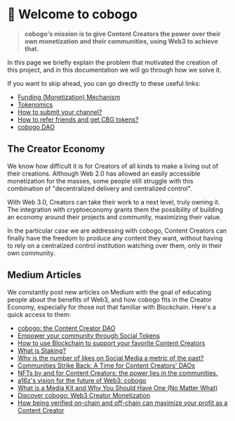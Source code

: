 # 👋 Welcome to cobogo

> **cobogo's mission is to give Content Creators the power over their own monetization and their communities, using Web3 to achieve that.**

In this page we briefly explain the problem that motivated the creation of this project, and in this documentation we will go through how we solve it.

If you want to skip ahead, you can go directly to these useful links:

* [Funding (Monetization) Mechanism](overview/how-it-works/funding-mechanism.md)
* [Tokenomics](tokenomics/supply-and-distribution/)
* [How to submit your channel?](youtubers/getting-started.md)
* [How to refer friends and get CBG tokens?](youtubers/referral-program.md)
* [cobogo DAO](dao/introduction.md)

## The Creator Economy

We know how difficult it is for Creators of all kinds to make a living out of their creations. Although Web 2.0 has allowed an easily accessible monetization for the masses, some people still struggle with this combination of "decentralized delivery and centralized control".

With Web 3.0, Creators can take their work to a next level, truly owning it. The integration with cryptoeconomy grants them the possibility of building an economy around their projects and community, maximizing their value.

In the particular case we are addressing with cobogo, Content Creators can finally have the freedom to produce any content they want, without having to rely on a centralized control institution watching over them, only in their own community.

## Medium Articles

We constantly post new articles on Medium with the goal of educating people about the benefits of Web3, and how cobogo fits in the Creator Economy, especially for those not that familiar with Blockchain. Here's a quick access to them:

* [cobogo: the Content Creator DAO](https://medium.com/@cobogosocial/cobogo-the-content-creator-dao-ca9fbde0782)
* [Empower your community through Social Tokens](https://medium.com/@cobogosocial/empower-your-community-through-social-tokens-504484800836)
* [How to use Blockchain to support your favorite Content Creators](https://medium.com/@cobogosocial/how-to-use-blockchain-to-support-your-favorite-content-creators-9ae2b04a0c38)
* [What is Staking?](https://medium.com/@cobogosocial/what-is-staking-286ded74e582)
* [Why is the number of likes on Social Media a metric of the past?](https://medium.com/@cobogosocial/why-is-the-number-of-likes-on-social-media-a-metric-of-the-past-ea1a2190a216)
* [Communities Strike Back: A Time for Content Creators' DAOs](https://medium.com/@cobogosocial/communities-strike-back-a-time-for-content-creators-daos-590a036e0497)
* [NFTs by and for Content Creators: the power lies in the communities.](https://medium.com/@cobogosocial/nfts-by-and-for-content-creators-73839ab0b7cf)
* [a16z's vision for the future of Web3: cobogo](https://medium.com/@cobogosocial/a16zs-vision-for-the-future-of-web3-cobogo-e15dad2dea9d)
* [What is a Media Kit and Why You Should Have One (No Matter What)](https://medium.com/@cobogosocial/what-is-a-media-kit-and-why-you-should-have-one-no-matter-what-bf57f33d482c)
* [Discover cobogo: Web3 Creator Monetization](https://medium.com/@cobogosocial/discover-cobogo-web3-creator-monetization-965ff70732b8)
* [How being verified on-chain and off-chain can maximize your profit as a Content Creator](https://medium.com/@cobogosocial/how-being-verified-on-chain-and-off-chain-can-maximize-your-profit-as-a-content-creator-7bc350af2c1)
